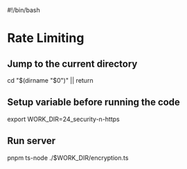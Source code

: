<!-- markdownlint-disable-next-line MD018 MD041 -->
#!/bin/bash

# Rate Limiting

## Jump to the current directory

cd "$(dirname "$0")" || return

## Setup variable before running the code

export WORK_DIR=24_security-n-https

## Run server

pnpm ts-node ./$WORK_DIR/encryption.ts
